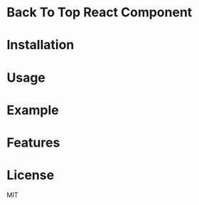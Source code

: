 Back To Top React Component
===========================

Installation
============

Usage
=====

Example
=====

Features
========

License
=======

MIT